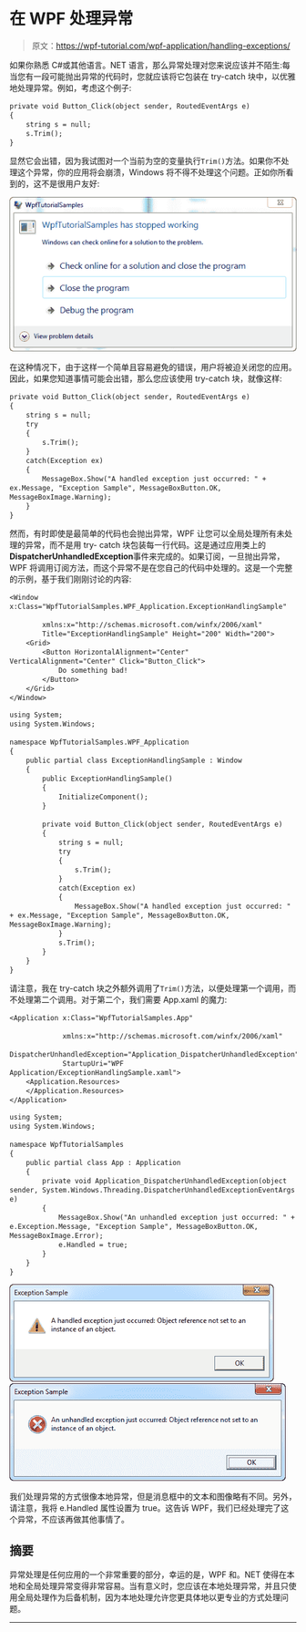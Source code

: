 # 在 WPF 处理异常

> 原文：<https://wpf-tutorial.com/wpf-application/handling-exceptions/>

如果你熟悉 C#或其他语言。NET 语言，那么异常处理对您来说应该并不陌生:每当您有一段可能抛出异常的代码时，您就应该将它包装在 try-catch 块中，以优雅地处理异常。例如，考虑这个例子:

```
private void Button_Click(object sender, RoutedEventArgs e)
{
	string s = null;
	s.Trim();
}
```

显然它会出错，因为我试图对一个当前为空的变量执行`Trim()`方法。如果你不处理这个异常，你的应用将会崩溃，Windows 将不得不处理这个问题。正如你所看到的，这不是很用户友好:

![](img/47b23d1f0bbc5eaca73855757da1907f.png "An unhandled exception, left for Windows to deal with")

在这种情况下，由于这样一个简单且容易避免的错误，用户将被迫关闭您的应用。因此，如果您知道事情可能会出错，那么您应该使用 try-catch 块，就像这样:

```
private void Button_Click(object sender, RoutedEventArgs e)
{
	string s = null;
	try
	{
		s.Trim();
	}
	catch(Exception ex)
	{
		MessageBox.Show("A handled exception just occurred: " + ex.Message, "Exception Sample", MessageBoxButton.OK, MessageBoxImage.Warning);
	}
}
```

<input type="hidden" name="IL_IN_ARTICLE">

然而，有时即使是最简单的代码也会抛出异常，WPF 让您可以全局处理所有未处理的异常，而不是用 try- catch 块包装每一行代码。这是通过应用类上的**DispatcherUnhandledException**事件来完成的。如果订阅，一旦抛出异常，WPF 将调用订阅方法，而这个异常不是在您自己的代码中处理的。这是一个完整的示例，基于我们刚刚讨论的内容:

```
<Window x:Class="WpfTutorialSamples.WPF_Application.ExceptionHandlingSample"

        xmlns:x="http://schemas.microsoft.com/winfx/2006/xaml"
        Title="ExceptionHandlingSample" Height="200" Width="200">
    <Grid>
        <Button HorizontalAlignment="Center" VerticalAlignment="Center" Click="Button_Click">
            Do something bad!
        </Button>
    </Grid>
</Window>
```

```
using System;
using System.Windows;

namespace WpfTutorialSamples.WPF_Application
{
	public partial class ExceptionHandlingSample : Window
	{
		public ExceptionHandlingSample()
		{
			InitializeComponent();
		}

		private void Button_Click(object sender, RoutedEventArgs e)
		{
			string s = null;
			try
			{
				s.Trim();
			}
			catch(Exception ex)
			{
				MessageBox.Show("A handled exception just occurred: " + ex.Message, "Exception Sample", MessageBoxButton.OK, MessageBoxImage.Warning);
			}
			s.Trim();
		}
	}
}
```

请注意，我在 try-catch 块之外额外调用了`Trim()`方法，以便处理第一个调用，而不处理第二个调用。对于第二个，我们需要 App.xaml 的魔力:

```
<Application x:Class="WpfTutorialSamples.App"

             xmlns:x="http://schemas.microsoft.com/winfx/2006/xaml"
             DispatcherUnhandledException="Application_DispatcherUnhandledException"
             StartupUri="WPF Application/ExceptionHandlingSample.xaml">
    <Application.Resources>
    </Application.Resources>
</Application>
```

```
using System;
using System.Windows;

namespace WpfTutorialSamples
{
	public partial class App : Application
	{
		private void Application_DispatcherUnhandledException(object sender, System.Windows.Threading.DispatcherUnhandledExceptionEventArgs e)
		{
			MessageBox.Show("An unhandled exception just occurred: " + e.Exception.Message, "Exception Sample", MessageBoxButton.OK, MessageBoxImage.Error);
			e.Handled = true;
		}
	}
}
```

![](img/49e07530df26d7748d80da62df666e4a.png "A locally handled exception")![](img/6e99ef3970aa5ba0ea7b61b18f369808.png "A globally handled exception")

我们处理异常的方式很像本地异常，但是消息框中的文本和图像略有不同。另外，请注意，我将 e.Handled 属性设置为 true。这告诉 WPF，我们已经处理完了这个异常，不应该再做其他事情了。

## 摘要

异常处理是任何应用的一个非常重要的部分，幸运的是，WPF 和。NET 使得在本地和全局处理异常变得非常容易。当有意义时，您应该在本地处理异常，并且只使用全局处理作为后备机制，因为本地处理允许您更具体地以更专业的方式处理问题。

* * *